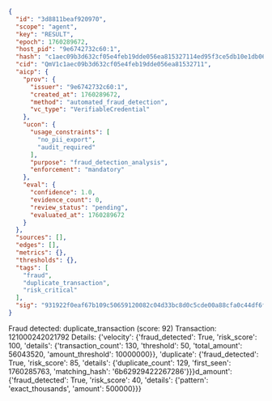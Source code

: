 ```json
{
  "id": "3d8811beaf920970",
  "scope": "agent",
  "key": "RESULT",
  "epoch": 1760289672,
  "host_pid": "9e6742732c60:1",
  "hash": "c1aec09b3d632cf05e4feb19dde056ea815327114ed95f3ce5db10e1db0673a9",
  "cid": "QmV1c1aec09b3d632cf05e4feb19dde056ea81532711",
  "aicp": {
    "prov": {
      "issuer": "9e6742732c60:1",
      "created_at": 1760289672,
      "method": "automated_fraud_detection",
      "vc_type": "VerifiableCredential"
    },
    "ucon": {
      "usage_constraints": [
        "no_pii_export",
        "audit_required"
      ],
      "purpose": "fraud_detection_analysis",
      "enforcement": "mandatory"
    },
    "eval": {
      "confidence": 1.0,
      "evidence_count": 0,
      "review_status": "pending",
      "evaluated_at": 1760289672
    }
  },
  "sources": [],
  "edges": [],
  "metrics": {},
  "thresholds": {},
  "tags": [
    "fraud",
    "duplicate_transaction",
    "risk_critical"
  ],
  "sig": "931922f0eaf67b109c50659120082c04d33bc8d0c5cde00a88cfa0c44df6fafe"
}
```

Fraud detected: duplicate_transaction (score: 92)
Transaction: 121000242021792
Details: {'velocity': {'fraud_detected': True, 'risk_score': 100, 'details': {'transaction_count': 130, 'threshold': 50, 'total_amount': 56043520, 'amount_threshold': 10000000}}, 'duplicate': {'fraud_detected': True, 'risk_score': 85, 'details': {'duplicate_count': 129, 'first_seen': 1760285763, 'matching_hash': '6b62929422267286'}}}d_amount': {'fraud_detected': True, 'risk_score': 40, 'details': {'pattern': 'exact_thousands', 'amount': 500000}}}